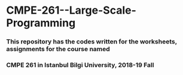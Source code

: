 # CMPE-261--Large-Scale-Programming

### This repository has the codes written for the worksheets, assignments for the course named
### CMPE 261 in Istanbul Bilgi University, 2018-19 Fall 
